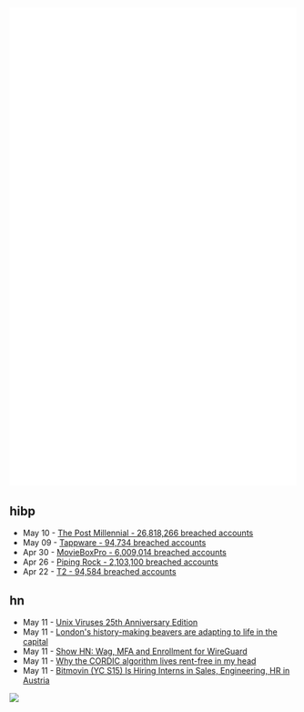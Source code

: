 ![Metrics](https://raw.githubusercontent.com/phixion/phixion/master/metrics.svg)

## hibp

<!--
for https://github.com/phixion/phixion/blob/main/.github/workflows/feeds.yml
-->
<!--START_SECTION:haveibeenpwnd-->
- May 10 - [The Post Millennial - 26,818,266 breached accounts](https://haveibeenpwned.com/PwnedWebsites#ThePostMillennial)
- May 09 - [Tappware - 94,734 breached accounts](https://haveibeenpwned.com/PwnedWebsites#Tappware)
- Apr 30 - [MovieBoxPro - 6,009,014 breached accounts](https://haveibeenpwned.com/PwnedWebsites#MovieBoxPro)
- Apr 26 - [Piping Rock - 2,103,100 breached accounts](https://haveibeenpwned.com/PwnedWebsites#PipingRock)
- Apr 22 - [T2 - 94,584 breached accounts](https://haveibeenpwned.com/PwnedWebsites#T2)
<!--END_SECTION:haveibeenpwnd-->

## hn

<!--
for https://github.com/phixion/phixion/blob/main/.github/workflows/feeds.yml
-->
<!--START_SECTION:hn-->
- May 11 - [Unix Viruses 25th Anniversary Edition](https://tmpout.sh/3/03.html)
- May 11 - [London's history-making beavers are adapting to life in the capital](https://www.bigissue.com/news/environment/beavers-london-ealing-environment-uk-rewilding/)
- May 11 - [Show HN: Wag, MFA and Enrollment for WireGuard](https://github.com/NHAS/wag)
- May 11 - [Why the CORDIC algorithm lives rent-free in my head](https://github.com/francisrstokes/githublog/blob/main/2024/5/10/cordic.md)
- May 11 - [Bitmovin (YC S15) Is Hiring Interns in Sales, Engineering, HR in Austria](https://bitmovin.com/careers/)
<!--END_SECTION:hn-->

<!--
for https://yhype.me
-->
![](https://hit.yhype.me/github/profile?user_id=13013670)
